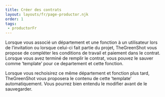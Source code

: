 ```yaml
---
title: Créer des contrats
layout: layouts/fr/page-productor.njk
order: 1
tags:
 - productorFr
---
```

Lorsque vous associé un département et une fonction à un utilisateur lors de l’invitation ou lorsque celui-ci fait partie du projet, TheGreenShot vous propose de compléter les conditions de travail et paiement dans le contrat. Lorsque vous avez terminé de remplir le contrat, vous pouvez le sauver comme ‘template’ pour ce departement et cette fonction. 

Lorsque vous rechoisirez ce même département et fonction plus tard, TheGreenShot vous proposera le contenu de cette ‘template’ automatiquement. Vous pourrez bien entendu le modifier avant de le sauvegarder.